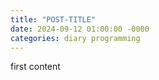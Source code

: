 ```yaml
---
title: "POST-TITLE"
date: 2024-09-12 01:00:00 -0000
categories: diary programming
---
```


first content
